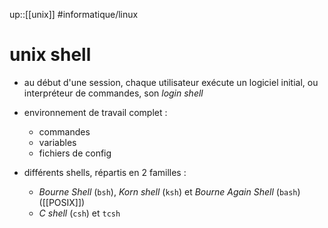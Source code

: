 up::[[unix]]
#informatique/linux 
# unix shell

 - au début d'une session, chaque utilisateur exécute un logiciel initial, ou interpréteur de commandes, son _login shell_
 - environnement de travail complet :
     - commandes
     - variables
     - fichiers de config


 - différents shells, répartis en 2 familles :
     - _Bourne Shell_ (`bsh`), _Korn shell_ (`ksh`) et _Bourne Again Shell_ (`bash`) ([[POSIX]])
     - _C shell_ (`csh`) et `tcsh`


